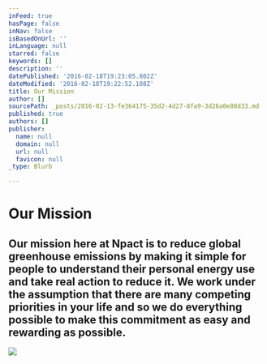 ```yaml
---
inFeed: true
hasPage: false
inNav: false
isBasedOnUrl: ''
inLanguage: null
starred: false
keywords: []
description: ''
datePublished: '2016-02-18T19:23:05.802Z'
dateModified: '2016-02-18T19:22:52.108Z'
title: Our Mission
author: []
sourcePath: _posts/2016-02-13-fe364175-35d2-4d27-8fa9-3d26a0e88d33.md
published: true
authors: []
publisher:
  name: null
  domain: null
  url: null
  favicon: null
_type: Blurb

---
```

# Our Mission

## Our mission here at Npact is to reduce global greenhouse emissions by making it simple for people to understand their personal energy use and take real action to reduce it. We work under the assumption that there are many competing priorities in your life and so we do everything possible to make this commitment as easy and rewarding as possible.
![](https://s3-us-west-2.amazonaws.com/the-grid-img/p/c191e5a58d0a02f487b894546c3dcf5c6c540c00.png)